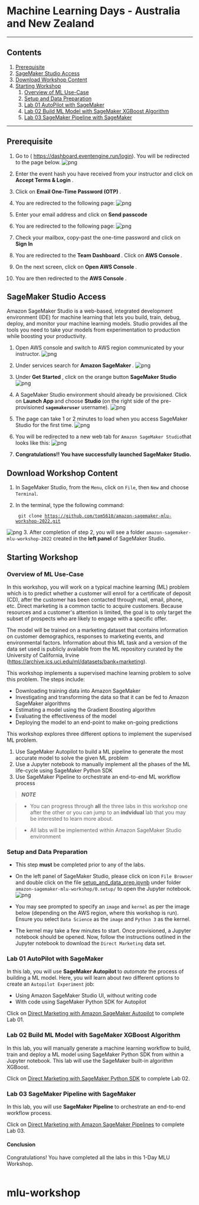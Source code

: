 
# Machine Learning Days - Australia and New Zealand

---

## Contents

1. [Prerequisite](#Prerequisite)
1. [SageMaker Studio Access](#SageMaker-Studio-Access)
1. [Download Workshop Content](#Download-Workshop-Content)
1. [Starting Workshop](#Starting-Workshop)
    1. [Overview of ML Use-Case](#Overview-of-ML-Use-Case)
    1. [Setup and Data Preparation](#Data-Preparation-for-Workshop)
    1. [Lab 01 AutoPilot with SageMaker](#Lab-01-AutoPilot-with-SageMaker)
    1. [Lab 02 Build ML Model with SageMaker XGBoost Algorithm](#Lab-02-Build-ML-Model-with-SageMaker-XGBoost-Algorithm)
    1. [Lab 03 SageMaker Pipeline with SageMaker](#Lab-03-SageMaker-Pipeline-with-SageMaker)

---

## Prerequisite


1. Go to ( https://dashboard.eventengine.run/login). You will be redirected to the page below.
![png](./image/event-engine1.JPG)


2. Enter the event hash you have received from your instructor and click on <b> Accept Terms & Login </b>.

3. Click on <b> Email One-Time Password (OTP) </b>.

4. You are redirected to the following page:
![png](./image/otp.JPG)


5. Enter your email address and click on <b> Send passcode </b>

6. You are redirected to the following page:
![png](./image/passcode.JPG)


7. Check your mailbox, copy-past the one-time password and click on <b> Sign In </b>

8. You are redirected to the <b>Team Dashboard </b>. Click on <b> AWS Console </b>.

9. On the next screen, click on <b> Open AWS Console </b>.

10. You are then redirected to the <b> AWS Console </b>.



## SageMaker Studio Access
Amazon SageMaker Studio is a web-based, integrated development environment (IDE) for machine learning that lets you build, train, debug, deploy, and monitor your machine learning models. Studio provides all the tools you need to take your models from experimentation to production while boosting your productivity.


1. Open AWS console and switch to AWS region communicated by your instructor.
![png](./image/console.JPG)
2. Under services search for <b> Amazon SageMaker </b>.
![png](./image/sagemaker.JPG)


3. Under <b> Get Started </b>, click on the orange button <b> SageMaker Studio </b>
![png](./image/studio.JPG)
4. A SageMaker Studio environment should already be provisioned. Click on <b> Launch App </b> and choose <b> Studio </b> (on the right side of the pre-provisioned <code><b>sagemakeruser</b></code> username).
![png](./image/sagemaker-user.JPG)
5. The page can take 1 or 2 minutes to load when you access SageMaker Studio for the first time.
![png](./image/studio2.JPG)
6. You will be redirected to a new web tab for `Amazon SageMaker Studio`that looks like this:
![png](./image/studio-dashboard.JPG)
7. <b>Congratulations!! You have successfully launched SageMaker Studio.</b>

## Download Workshop Content
1. In SageMaker Studio, from the `Menu`, click on `File`, then `New` and choose `Terminal`.
2. In the terminal, type the following command:

    <code> git clone https://github.com/tom5610/amazon-sagemaker-mlu-workshop-2022.git </code>
    
![png](./image/clone.JPG)
3. After completion of step 2, you will see a folder `amazon-sagemaker-mlu-workshop-2022` created in the <b> left panel </b> of SageMaker Studio.

## Starting Workshop
### Overview of ML Use-Case

In this workshop, you will work on a typical machine learning (ML) problem which is to predict whether a customer will enroll for a certificate of deposit (CD), after the customer has been contacted through mail, email, phone, etc.  Direct marketing is a common tactic to acquire customers.  Because resources and a customer's attention is limited, the goal is to only target the subset of prospects who are likely to engage with a specific offer.  
    
The model will be trained on a marketing dataset that contains information on customer demographics, responses to marketing events, and environmental factors. Information about this ML task and a version of the data set used is publicly available from the ML repository curated by the University of California, Irvine (https://archive.ics.uci.edu/ml/datasets/bank+marketing).
    
This workshop implements a supervised machine learning problem to solve this problem. The steps include:
  * Downloading training data into Amazon SageMaker
  * Investigating and transforming the data so that it can be fed to Amazon SageMaker algorithms
  * Estimating a model using the Gradient Boosting algorithm
  * Evaluating the effectiveness of the model
  * Deploying the model to an end-point to make on-going predictions    

This workshop explores three different options to implement the supervised ML problem.
 1. Use SageMaker Autopilot to build a ML pipeline to generate the most accurate model to solve the given ML problem
 1. Use a Jupyter notebook to manually implement all the phases of the ML life-cycle using SageMaker Python SDK
 3. Use SageMaker Pipeline to orchestrate an end-to-end ML workflow process

> **_NOTE_** 

> - You can progress through **all** the three labs in this workshop one after the other or you can jump to an **indvidual** lab that you may be interested to learn more about.

> - All labs will be implemented within Amazon SageMaker Studio environment
   
### Setup and Data Preparation

* This step **must** be completed prior to any of the labs.
* On the left panel of SageMaker Studio, please click on icon `File Browser` and double click on the file [setup_and_data_prep.ipynb](./0.setup/setup_and_data_prep.ipynb) under folder `amazon-sagemaker-mlu-workshop/0.setup/` to open the Jupyter notebook.
![png](./image/file-browser.JPG)

* You may see prompted to specify an `image` and `kernel` as per the image below (depending on the AWS region, where this workshop is run).  Ensure you select `Data Science` as the `image` and `Python 3` as the kernel.
* The kernel may take a few minutes to start.  Once provisioned, a Jupyter notebook should be opened. Now, follow the instructions outlined in the Jupyter notebook to download the `Direct Marketing` data set.

### Lab 01 AutoPilot with SageMaker

In this lab, you will use <b> SageMaker Autopilot </b> to _automate_ the process of building a ML model.  Here, you will learn about _two_ different options to create an `Autopilot Experiment` job:
- Using Amazon SageMaker Studio UI, without writing code
- With code using SageMaker Python SDK for Autopilot

Click on  [Direct Marketing with Amazon SageMaker Autopilot](./1.autopilot/README.md) to complete Lab 01.


### Lab 02 Build ML Model with SageMaker XGBoost Algorithm

In this lab, you will manually generate a machine learning workflow to build, train and deploy a ML model using SageMaker Python SDK from within a Jupyter notebook.  This lab will use the SageMaker built-in algorithm XGBoost.  

Click on [Direct Marketing with SageMaker Python SDK](./2.build_train_deployment/README.md) to complete Lab 02. 


### Lab 03 SageMaker Pipeline with SageMaker
In this lab, you will use <b> SageMaker Pipeline </b> to orchestrate an end-to-end workflow process. 

Click on  [Direct Marketing with Amazon SageMaker Pipelines](./3.sagemaker_pipelines/README.md) to complete Lab 03.


#### Conclusion

Congratulations! You have completed all the labs in this 1-Day MLU Workshop.

```python

```
# mlu-workshop